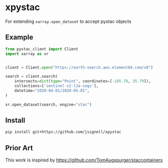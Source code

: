 # xpystac
For extending `xarray.open_dataset` to accept pystac objects

## Example

```python
from pystac_client import Client
import xarray as xr


client = Client.open("https://earth-search.aws.element84.com/v0")

search = client.search(
    intersects=dict(type="Point", coordinates=[-105.78, 35.79]),
    collections=['sentinel-s2-l2a-cogs'],
    datetime="2020-04-01/2020-05-01",
)

xr.open_dataset(search, engine="stac")
```

## Install

```bash
pip install git+https://github.com/jsignell/xpystac
```

## Prior Art

This work is inspired by https://github.com/TomAugspurger/staccontainers
